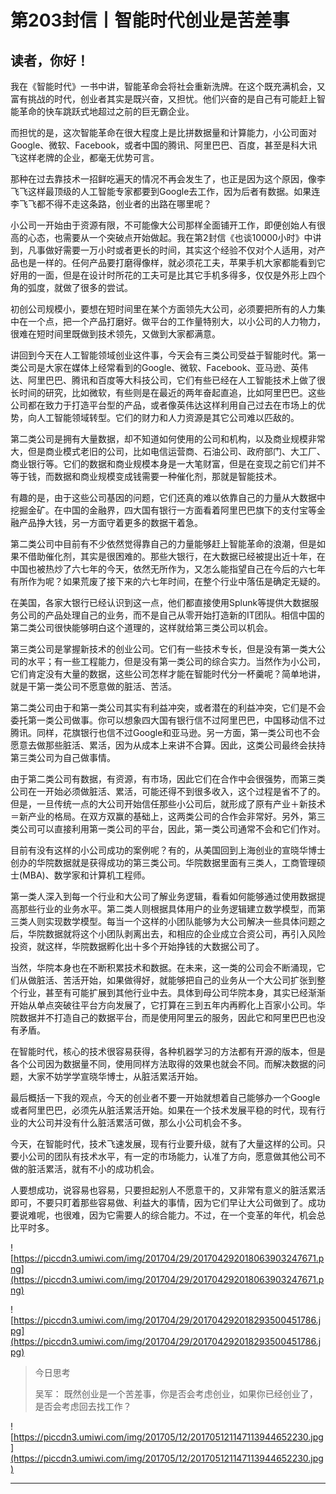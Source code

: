 # 第203封信丨智能时代创业是苦差事

## 读者，你好！

我在《智能时代》一书中讲，智能革命会将社会重新洗牌。在这个既充满机会，又富有挑战的时代，创业者其实是既兴奋，又担忧。他们兴奋的是自己有可能赶上智能革命的快车跳跃式地超过之前的巨无霸企业。

而担忧的是，这次智能革命在很大程度上是比拼数据量和计算能力，小公司面对Google、微软、Facebook，或者中国的腾讯、阿里巴巴、百度，甚至是科大讯飞这样老牌的企业，都毫无优势可言。

那种在过去靠技术一招鲜吃遍天的情况不再会发生了，也正是因为这个原因，像李飞飞这样最顶级的人工智能专家都要到Google去工作，因为后者有数据。如果连李飞飞都不得不走这条路，创业者的出路在哪里呢？

小公司一开始由于资源有限，不可能像大公司那样全面铺开工作，即便创始人有很高的心态，也需要从一个突破点开始做起。我在第2封信《也谈10000小时》中讲到，凡事做好需要一万小时或者更长的时间，其实这个经验不仅对个人适用，对产品也是一样的。任何产品要打磨得像样，就必须花工夫，苹果手机大家都能看到它好用的一面，但是在设计时所花的工夫可是比其它手机多得多，仅仅是外形上四个角的弧度，就做了很多的尝试。

初创公司规模小，要想在短时间里在某个方面领先大公司，必须要把所有的人力集中在一个点，把一个产品打磨好。做平台的工作量特别大，以小公司的人力物力，很难在短时间里既做到技术领先，又做到大家都满意。

讲回到今天在人工智能领域创业这件事，今天会有三类公司受益于智能时代。第一类公司是大家在媒体上经常看到的Google、微软、Facebook、亚马逊、英伟达、阿里巴巴、腾讯和百度等大科技公司，它们有些已经在人工智能技术上做了很长时间的研究，比如微软，有些则是在最近的两年奋起直追，比如阿里巴巴。这些公司都在致力于打造平台型的产品，或者像英伟达这样利用自己过去在市场上的优势，向人工智能领域转型。它们的财力和人力资源是其它公司难以匹敌的。

第二类公司是拥有大量数据，却不知道如何使用的公司和机构，以及商业规模非常大，但是商业模式老旧的公司，比如电信运营商、石油公司、政府部门、大工厂、商业银行等。它们的数据和商业规模本身是一大笔财富，但是在变现之前它们并不等于钱，而数据和商业规模变成钱需要一种催化剂，那就是智能技术。

有趣的是，由于这些公司基因的问题，它们还真的难以依靠自己的力量从大数据中挖掘金矿。在中国的金融界，四大国有银行一方面看着阿里巴巴旗下的支付宝等金融产品挣大钱，另一方面守着更多的数据干着急。

第二类公司中目前有不少依然觉得靠自己的力量能够赶上智能革命的浪潮，但是如果不借助催化剂，其实是很困难的。那些大银行，在大数据已经被提出近十年，在中国也被热炒了六七年的今天，依然无所作为，又怎么能指望自己在今后的六七年有所作为呢？如果荒废了接下来的六七年时间，在整个行业中落伍是确定无疑的。

在美国，各家大银行已经认识到这一点，他们都直接使用Splunk等提供大数据服务公司的产品处理自己的业务，而不是自己从零开始打造新的IT团队。相信中国的第二类公司很快能够明白这个道理的，这样就给第三类公司以机会。

第三类公司是掌握新技术的创业公司。它们有一些技术专长，但是没有第一类大公司的水平；有一些工程能力，但是没有第一类公司的综合实力。当然作为小公司，它们肯定没有大量的数据，这些公司怎样才能在智能时代分一杯羹呢？简单地讲，就是干第一类公司不愿意做的脏活、苦活。

第二类公司由于和第一类公司其实有利益冲突，或者潜在的利益冲突，它们是不会委托第一类公司做事。你可以想象四大国有银行信不过阿里巴巴，中国移动信不过腾讯。同样，花旗银行也信不过Google和亚马逊。另一方面，第一类公司也不会愿意去做那些脏活、累活，因为从成本上来讲不合算。因此，这类公司最终会扶持第三类公司为自己做事情。

由于第二类公司有数据，有资源，有市场，因此它们在合作中会很强势，而第三类公司在一开始必须做脏活、累活，可能还得不到很多收入，这个过程是省不了的。但是，一旦传统一点的大公司开始信任那些小公司后，就形成了原有产业＋新技术＝新产业的格局。在双方双赢的基础上，这两类公司的合作会非常好。另外，第三类公司可以直接利用第一类公司的平台，因此，第一类公司通常不会和它们作对。

目前有没有这样的小公司成功的案例呢？有的，从美国回到上海创业的宣晓华博士创办的华院数据就是获得成功的第三类公司。华院数据里面有三类人，工商管理硕士(MBA)、数学家和计算机工程师。

第一类人深入到每一个行业和大公司了解业务逻辑，看看如何能够通过使用数据提高那些行业的业务水平。第二类人则根据具体用户的业务逻辑建立数学模型，而第三类人则实现数学模型。每当一个这样的小团队能够为大公司解决一些具体问题之后，华院数据就将这个小团队剥离出去，和相应的企业成立合资公司，再引入风险投资，就这样，华院数据孵化出十多个开始挣钱的大数据公司了。

当然，华院本身也在不断积累技术和数据。在未来，这一类的公司会不断涌现，它们从做脏活、苦活开始，如果做得好，就能够把自己的业务从一个大公司扩张到整个行业，甚至有可能扩展到其他行业中去。具体到母公司华院本身，其实已经渐渐开始从单点突破往平台方向发展了，它打算在三到五年内再孵化上百家小公司。华院数据并不打造自己的数据平台，而是使用阿里云的服务，因此它和阿里巴巴也没有矛盾。

在智能时代，核心的技术很容易获得，各种机器学习的方法都有开源的版本，但是各个公司因为数据量不同，使用同样方法取得的效果也就会不同。而解决数据的问题，大家不妨学学宣晓华博士，从脏活累活开始。

最后概括一下我的观点，今天的创业者不要一开始就想着自己能够办一个Google或者阿里巴巴，必须先从脏活累活开始。如果在一个技术发展平稳的时代，现有行业的大公司并没有什么脏活累活可做，那么小公司机会不多。

今天，在智能时代，技术飞速发展，现有行业要升级，就有了大量这样的公司。只要小公司的团队有技术水平，有一定的市场能力，认准了方向，愿意做其他公司不做的脏活累活，就有不小的成功机会。

人要想成功，说容易也容易，只要担起别人不愿意干的，又非常有意义的脏活累活即可，不要只盯着那些容易做、利益大的事情，因为它们早让大公司做到了。成功要说难呢，也很难，因为它需要人的综合能力。不过，在一个变革的年代，机会总比平时多。

![https://piccdn3.umiwi.com/img/201704/29/201704292018063903247671.png](https://piccdn3.umiwi.com/img/201704/29/201704292018063903247671.png)

![https://piccdn3.umiwi.com/img/201704/29/201704292018293500451786.jpg](https://piccdn3.umiwi.com/img/201704/29/201704292018293500451786.jpg)

> 今日思考
> 
> 吴军： 既然创业是一个苦差事，你是否会考虑创业，如果你已经创业了，是否会考虑回去找工作？

![https://piccdn3.umiwi.com/img/201705/12/201705121147113944652230.jpg](https://piccdn3.umiwi.com/img/201705/12/201705121147113944652230.jpg)

---
